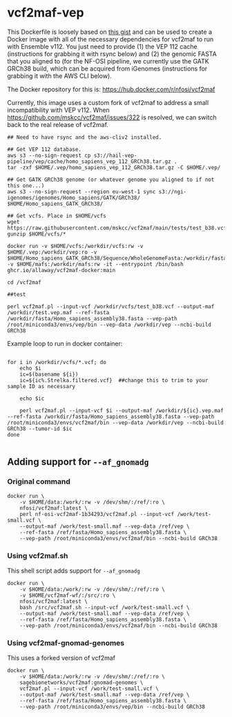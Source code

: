 # vcf2maf-vep


This Dockerfile is loosely based on [this gist](https://gist.github.com/ckandoth/61c65ba96b011f286220fa4832ad2bc0) and can be used to create a Docker image with all of the necessary dependencies for vcf2maf to run with Ensemble v112. You just need to provide (1) the VEP 112 cache (instructions for grabbing it with rsync below) and (2) the genomic FASTA that you aligned to (for the NF-OSI pipeline, we currently use the GATK GRCh38 build, which can be acquired from iGenomes (instructions for grabbing it with the AWS CLI below). 

The Docker repository for this is: https://hub.docker.com/r/nfosi/vcf2maf

Currently, this image uses a custom fork of vcf2maf to address a small incompatibility with VEP v112. When https://github.com/mskcc/vcf2maf/issues/322 is resolved, we can switch back to the real release of vcf2maf. 

```
## Need to have rsync and the aws-cliv2 installed.

## Get VEP 112 database. 
aws s3 --no-sign-request cp s3://hail-vep-pipeline/vep/cache/homo_sapiens_vep_112_GRCh38.tar.gz .
tar -zxf $HOME/.vep/homo_sapiens_vep_112_GRCh38.tar.gz -C $HOME/.vep/

## Get GATK GRCh38 genome (or whatever genome you aligned to if not this one...)
aws s3 --no-sign-request --region eu-west-1 sync s3://ngi-igenomes/igenomes/Homo_sapiens/GATK/GRCh38/ $HOME/Homo_sapiens_GATK_GRCh38/

## Get vcfs. Place in $HOME/vcfs
wget https://raw.githubusercontent.com/mskcc/vcf2maf/main/tests/test_b38.vcf
gunzip $HOME/vcfs/*

docker run -v $HOME/vcfs:/workdir/vcfs:rw -v $HOME/.vep:/workdir/vep:ro -v $HOME/Homo_sapiens_GATK_GRCh38/Sequence/WholeGenomeFasta:/workdir/fasta:ro -v $HOME/mafs:/workdir/mafs:rw -it --entrypoint /bin/bash ghcr.io/allaway/vcf2maf-docker:main

cd /vcf2maf

##test

perl vcf2maf.pl --input-vcf /workdir/vcfs/test_b38.vcf --output-maf /workdir/test.vep.maf --ref-fasta /workdir/fasta/Homo_sapiens_assembly38.fasta --vep-path /root/miniconda3/envs/vep/bin --vep-data /workdir/vep --ncbi-build GRCh38

```

Example loop to run in docker container:
```

for i in /workdir/vcfs/*.vcf; do
	echo $i 
	ic=$(basename ${i})
    ic=${ic%.Strelka.filtered.vcf}  ##change this to trim to your sample ID as necessary

    echo $ic

    perl vcf2maf.pl --input-vcf $i --output-maf /workdir/${ic}.vep.maf --ref-fasta /workdir/fasta/Homo_sapiens_assembly38.fasta --vep-path /root/miniconda3/envs/vcf2maf/bin --vep-data /workdir/vep --ncbi-build GRCh38 --tumor-id $ic
done


```

## Adding support for `--af_gnomadg`

### Original command

```console
docker run \
	-v $HOME/data:/work/:rw -v /dev/shm/:/ref/:ro \
	nfosi/vcf2maf:latest \
	perl nf-osi-vcf2maf-1b34293/vcf2maf.pl --input-vcf /work/test-small.vcf \
	--output-maf /work/test-small.maf --vep-data /ref/vep \
	--ref-fasta /ref/fasta/Homo_sapiens_assembly38.fasta \
	--vep-path /root/miniconda3/envs/vcf2maf/bin --ncbi-build GRCh38
```

### Using vcf2maf.sh

This shell script adds support for `--af_gnomadg`

```console
docker run \
	-v $HOME/data:/work/:rw -v /dev/shm/:/ref/:ro \
	-v $HOME/vcf2maf-wf/:/src/:ro \
	nfosi/vcf2maf:latest \
	bash /src/vcf2maf.sh --input-vcf /work/test-small.vcf \
	--output-maf /work/test-small.maf --vep-data /ref/vep \
	--ref-fasta /ref/fasta/Homo_sapiens_assembly38.fasta \
	--vep-path /root/miniconda3/envs/vcf2maf/bin --ncbi-build GRCh38
```

### Using vcf2maf-gnomad-genomes

This uses a forked version of vcf2maf

```console
docker run \
	-v $HOME/data:/work/:rw -v /dev/shm/:/ref/:ro \
	sagebionetworks/vcf2maf:gnomad-genomes \
	vcf2maf.pl --input-vcf /work/test-small.vcf \
	--output-maf /work/test-small.maf --vep-data /ref/vep \
	--ref-fasta /ref/fasta/Homo_sapiens_assembly38.fasta \
	--vep-path /root/miniconda3/envs/vep/bin --ncbi-build GRCh38
```

